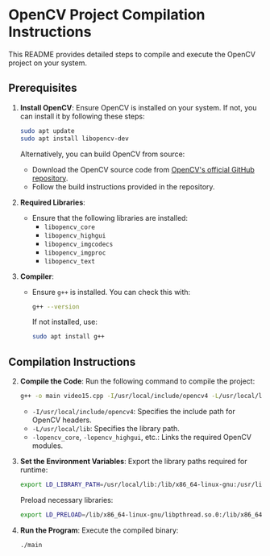 # OpenCV Project Compilation Instructions

This README provides detailed steps to compile and execute the OpenCV project on your system.

## Prerequisites

1. **Install OpenCV**:
   Ensure OpenCV is installed on your system. If not, you can install it by following these steps:
   ```bash
   sudo apt update
   sudo apt install libopencv-dev
   ```

   Alternatively, you can build OpenCV from source:
   - Download the OpenCV source code from [OpenCV's official GitHub repository](https://github.com/opencv/opencv).
   - Follow the build instructions provided in the repository.

2. **Required Libraries**:
   - Ensure that the following libraries are installed:
     - `libopencv_core`
     - `libopencv_highgui`
     - `libopencv_imgcodecs`
     - `libopencv_imgproc`
     - `libopencv_text`

3. **Compiler**:
   - Ensure `g++` is installed. You can check this with:
     ```bash
     g++ --version
     ```
     If not installed, use:
     ```bash
     sudo apt install g++
     ```

## Compilation Instructions

2. **Compile the Code**:
   Run the following command to compile the project:
   ```bash
   g++ -o main video15.cpp -I/usr/local/include/opencv4 -L/usr/local/lib -lopencv_core -lopencv_highgui -lopencv_imgcodecs -lopencv_imgproc -lopencv_text
   ```

   - `-I/usr/local/include/opencv4`: Specifies the include path for OpenCV headers.
   - `-L/usr/local/lib`: Specifies the library path.
   - `-lopencv_core`, `-lopencv_highgui`, etc.: Links the required OpenCV modules.

3. **Set the Environment Variables**:
   Export the library paths required for runtime:
   ```bash
   export LD_LIBRARY_PATH=/usr/local/lib:/lib/x86_64-linux-gnu:/usr/lib/x86_64-linux-gnu
   ```

   Preload necessary libraries:
   ```bash
   export LD_PRELOAD=/lib/x86_64-linux-gnu/libpthread.so.0:/lib/x86_64-linux-gnu/libc.so.6
   ```

4. **Run the Program**:
   Execute the compiled binary:
   ```bash
   ./main
   ```




